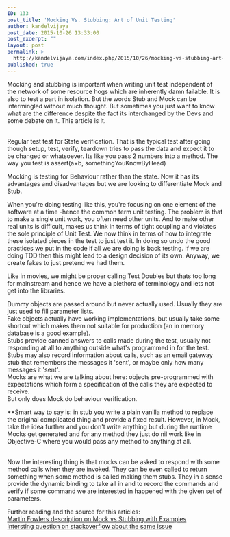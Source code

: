 ```yaml
---
ID: 133
post_title: 'Mocking Vs. Stubbing: Art of Unit Testing'
author: kandelvijaya
post_date: 2015-10-26 13:33:00
post_excerpt: ""
layout: post
permalink: >
  http://kandelvijaya.com/index.php/2015/10/26/mocking-vs-stubbing-art-of-unit-testing/
published: true
---
```

<p>Mocking and stubbing is important when writing unit test independent of the network of some resource hogs which are inherently damn failable. It is also to test a part in isolation. But the words Stub and Mock can be intermingled without much thought. But sometimes you just want to know what are the difference despite the fact its interchanged by the Devs and some debate on it.  This article is it.</p><p><br />Regular test test for State verification. That is the typical test after going though setup, test, verify, teardown tries to pass the data and expect it to be changed or whatsoever. Its like you pass 2 numbers into a method. The way you test is assert(a+b, somethingYouKnowByHead)</p><p>Mocking is testing for Behaviour rather than the state. Now it has its advantages and disadvantages but we are looking to differentiate Mock and Stub.</p><p>When you're doing testing like this, you're focusing on one element of the software at a time -hence the common term unit testing. The problem is that to make a single unit work, you often need other units. And to make other real units is difficult, makes us think in terms of tight coupling and violates the sole principle of Unit Test. We now think in terms of how to integrate these isolated pieces in the test to just test it. In doing so undo the good practices we put in the code if all we are doing is back testing. If we are doing TDD then this might lead to a design decision of its own. Anyway, we create fakes to just pretend we had them.</p><p>Like in movies, we might be proper calling Test Doubles but thats too long for mainstream and hence we have a plethora of terminology and lets not get into the libraries.</p><p>Dummy objects are passed around but never actually used. Usually they are just used to fill parameter lists.<br />Fake objects actually have working implementations, but usually take some shortcut which makes them not suitable for production (an in memory database is a good example).<br />Stubs provide canned answers to calls made during the test, usually not responding at all to anything outside what's programmed in for the test. Stubs may also record information about calls, such as an email gateway stub that remembers the messages it 'sent', or maybe only how many messages it 'sent'.<br />Mocks are what we are talking about here: objects pre-programmed with expectations which form a specification of the calls they are expected to receive.<br />But only does Mock do behaviour verification.</p><p>**Smart way to say is: in stub you write a plain vanilla method to replace the original complicated thing and provide a fixed result. However, in Mock, take the idea further and you don't write anything but during the runtime Mocks get generated and for any method they just do nil work like in Objective-C where you would pass any method to anything at all.</p><p><br />Now the interesting thing is that mocks can be asked to respond with some method calls when they are invoked. They can be even called to return something when some method is called making them stubs. They in a sense provide the dynamic binding to take all in and to record the commands and verify if some command we are interested in happened with the given set of parameters.</p><p>Further reading and the source for this articles:<br /><a href="http://martinfowler.com/articles/mocksArentStubs.html" target="_blank" title="Martin Fowler">Martin Fowlers description on Mock vs Stubbing with Examples</a><br /><a href="http://stackoverflow.com/questions/3459287/whats-the-difference-between-a-mock-stub" target="_blank" title="Similar question on Stack Overflow questions ">Intersting question on stackoverflow about the same issue</a></p>